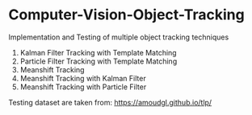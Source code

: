 # Computer-Vision-Object-Tracking
Implementation and Testing of multiple object tracking techniques
1) Kalman Filter Tracking with Template Matching
2) Particle Filter Tracking with Template Matching
3) Meanshift Tracking
4) Meanshift Tracking with Kalman Filter
5) Meanshift Tracking with Particle Filter

Testing dataset are taken from: https://amoudgl.github.io/tlp/
